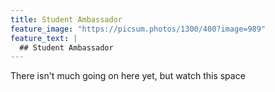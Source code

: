 ```yaml
---
title: Student Ambassador
feature_image: "https://picsum.photos/1300/400?image=989"
feature_text: |
  ## Student Ambassador
---
```


There isn't much going on here yet, but watch this space
